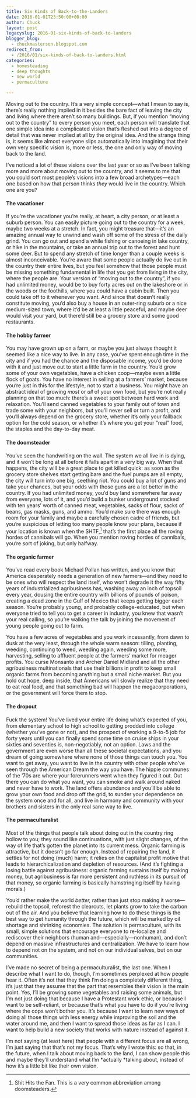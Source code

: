 ```yaml
---
title: Six Kinds of Back-to-the-Landers
date: 2016-01-01T23:50:00+00:00
author: Chuck
layout: post
legacyslug: 2016-01-six-kinds-of-back-to-landers
blogger_blog:
  - chuckmasterson.blogspot.com
redirect_from:
  - /2016/01/six-kinds-of-back-to-landers.html
categories:
  - homesteading
  - deep thoughts
  - new world
  - permaculture

---
```


Moving out to the country. It’s a
very simple concept—what I mean to say is, there’s really nothing implied in it
besides the bare fact of leaving the city and living where there aren’t so many
buildings. But, if you mention “moving out to the country” to every person you
meet, each person will translate that one simple idea into a complicated vision
that’s fleshed out into a degree of detail that was never implied at all by the
original idea. And the strange thing is, it seems like almost everyone slips
automatically into imagining that their own very specific vision is, more or
less, the one and only way of moving back to the land.

I’ve noticed a lot of these visions over the last year or so as I’ve been
talking more and more about moving out to the country, and it seems to me that
you could sort most people’s visions into a few broad archetypes—each one based
on how that person thinks *they* would live in the country. Which one are you?

#### The vacationer 

If you’re the vacationer you’re really, at heart, a city person, or at least a
suburb person. You can easily picture going out to the country for a week,
maybe two weeks at a stretch. In fact, you might treasure that—it’s an amazing
annual way to unwind and wash off some of the stress of the daily grind. You
can go out and spend a while fishing or canoeing in lake country, or hike in
the mountains, or take an annual trip out to the forest and hunt some deer. But
to spend any stretch of time longer than a couple weeks is almost
inconceivable. You’re aware that some people actually do live out in the
country their entire lives, but you feel somehow that those people must be
missing something fundamental in life that you get from living in the city,
where the people are. Your version of “moving out to the country”, if you had
unlimited money, would be to buy forty acres out on the lakeshore or in the
woods or the foothills, where you could have a cabin built. Then you could take
off to it whenever you want. And since that doesn’t really constitute moving,
you’d also buy a house in an outer-ring suburb or a nice medium-sized town,
where it’d be at least a little peaceful, and maybe deer would visit your yard,
but there’d still be a grocery store and some good restaurants.

#### The hobby farmer 

You may have grown up on a farm, or maybe you just always thought it
seemed like a nice way to live. In any case, you’ve spent enough time in the
city and if you had the chance and the disposable income, you’d be done with
it and just move out to start a little farm in the country. You’d grow some
of your own vegetables, have a chicken coop—maybe even a little flock of
goats. You have no interest in selling at a farmers’ market, because you’re
just in this for the lifestyle, not to start a business. You might have an
abstract ideal of growing *most* or *all* of your own
food, but you’re not really planning on that too much: there’s a sweet spot
between hard work and relaxation. You’ll send canned vegetables to your
family out of town and trade some with your neighbors, but you’ll never sell
or turn a profit, and you’ll always depend on the grocery store, whether it’s
only your fallback option for the cold season, or whether it’s where you get
your “real” food, the staples and the day-to-day meat.

#### The doomsteader 

You’ve seen the handwriting on the wall. The system we all live in is dying,
and it won’t be long at all before it falls apart in a very big way.  When that
happens, the city will be a great place to get killed quick: as soon as the
grocery store shelves start getting bare and the fuel pumps are all empty, the
city will turn into one big, seething riot. You could buy a lot of guns and
take your chances, but your odds with those guns are a lot better in the
country. If you had unlimited money, you’d buy land somewhere far away from
everyone, lots of it, and you’d build a bunker underground stocked with ten
years’ worth of canned meat, vegetables, sacks of flour, sacks of beans, gas
masks, guns, and ammo. You’d make sure there was enough room for your family
and maybe a carefully chosen cadre of friends, but you’re suspicious of letting
too many people know your plans, because if your location is known when the
SHTF,[^1] that’s the first
place all the roving hordes of cannibals will go. When you mention roving
hordes of cannibals, you’re sort of joking, but only halfway.

#### The organic farmer

You’ve read every book Michael Pollan has written, and you know that America
desperately needs a generation of new farmers—and they need to be ones who will
respect the land itself, who won’t degrade it the way fifty years of
industrialized agribusiness has, washing away an inch of topsoil every year,
dousing the entire country with billions of pounds of poison, creating a dead
zone in the Gulf of Mexico that keeps getting bigger each season. You’re
probably young, and probably college-educated, but when everyone tried to tell
you to get a career in industry, you knew that wasn’t your real calling, so
you’re walking the talk by joining the movement of young people going out to
farm.

You have a few acres of vegetables and you work incessantly, from
dawn to dusk at the very least, through the whole warm season: tilling,
planting, weeding, continuing to weed, weeding again, weeding some more,
harvesting, selling to affluent people at the farmers’ market for meager
profits. You curse Monsanto and Archer Daniel Midland and all the other
agribusiness multinationals that use their billions in profit to keep small
organic farms from becoming anything but a small niche market.  But you hold
out hope, deep inside, that Americans will slowly realize that they need to eat
real food, and that something bad will happen the megacorporations, or the
government will force them to stop.  

#### The dropout 

Fuck the system! You’ve lived your entire life doing what’s expected of
you, from elementary school to high school to getting prodded into college
(whether you’ve gone or not), and the prospect of working a 9-to-5 job for
forty years until you can finally spend some time on cruise ships in your
sixties and seventies is, non-negotiably, not an option. Laws and the
government are even worse than all these societal expectations, and you dream
of going somewhere where none of those things can touch you. You want to get
away, you want to live in the country with other people who’ve seen through
the American Dream the way you have. The hippie communes of the ’70s are
where your forerunners went when they figured it out. Out there you can do
what you want, you can smoke and walk around naked and never have to work.
The land offers abundance and you’ll be able to grow your own food and drop
off the grid, to sunder your dependence on the system once and for all, and
live in harmony and community with your brothers and sisters in the only real
sane way to live. 

#### The permaculturalist 

Most of the things that people talk about doing out in the country ring hollow
to you; they sound like continuations, with just slight changes, of the way of
life that’s gotten the planet into its current mess.  Organic farming is
attractive, but it doesn’t go far enough. Instead of repairing the land, it
settles for not doing (much) harm; it relies on the capitalist profit motive
that leads to hierarchicalization and depletion of resources. (And it’s
fighting a losing battle against agribusiness: organic farming sustains itself
by making money, but agribusiness is far more persistent and ruthless in its
pursuit of that money, so organic farming is basically hamstringing itself by
having morals.) 

You’d rather make the world *better,* rather than just stop making it
worse—rebuild the topsoil, reforest the clearcuts, let plants grow to take the
carbon out of the air. And you believe that learning how to do these things is
the best way to get humanity through the future, which will be marked by oil
shortage and shrinking economies. The solution is permaculture, with its small,
simple solutions that encourage everyone to re-localize and rediscover their
neighbors (human and—especially—nonhuman), and don’t depend on massive
infrastructures and centralization. We have to learn how to depend not on the
system, and not on our individual selves, but on our communities.

I’ve made no secret of being a permaculturalist, the last one. When I
describe what I want to do, though, I’m sometimes perplexed at how people
hear it. Often it’s not that they think I’m doing a completely different
thing, it’s just that they assume that the part that resembles their vision
is the main point. Yes, I’ll be growing some vegetables and raising some
animals, but I’m not just doing that because I have a Protestant work
ethic, or because I want to be self-reliant, or because that’s what you
have to do if you’re living where the cops won’t bother you. It’s because I
want to learn new ways of doing all those things with less energy while
improving the soil and the water around me, and then I want to spread those
ideas as far as I can. I want to help build a new society that works with
nature instead of against it.

I’m not saying (at least here) that people with a different focus are all
wrong, I’m just saying that that’s not my focus. That’s why I wrote this: so
that, in the future, when I talk about moving back to the land, I can show
people this and maybe they’ll understand what I’m *actually *talking about,
instead of how it’s a little bit like their own vision.

[^1]: Shit Hits the Fan. This is a very common abbreviation among
    doomsteaders. 
